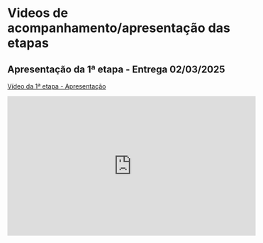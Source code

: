 # Videos de acompanhamento/apresentação das etapas

<!-- Faça um vídeo para cada etapa para demonstrar a participação de cada membro do grupo. Utilize esta pasta para salvar cada arquivo de vídeo ou a url de hospedagem. -->

## Apresentação da 1ª etapa - Entrega 02/03/2025

[Vídeo da 1ª etapa - Apresentação](https://youtu.be/t0XmFZEUaKI)

<iframe width="560" height="315" src="https://youtu.be/t0XmFZEUaKI" frameborder="0" allow="accelerometer; autoplay; encrypted-media; gyroscope; picture-in-picture" allowfullscreen></iframe>
